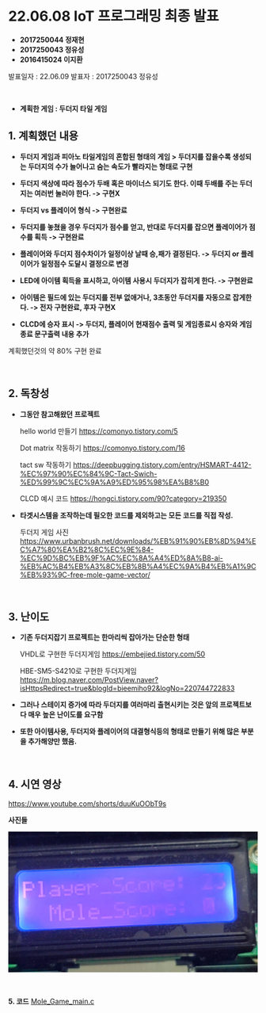 # **22.06.08 IoT 프로그래밍 최종 발표**

*   **2017250044 정재현**
*   **2017250043 정유성**
*   **2016415024 이지환**

발표일자 : 22.06.09
발표자 : 2017250043 정유성

<br/>

*   **계획한 게임 : 두더지 타일 게임**

## 1. 계획했던 내용

+ **두더지 게임과 피아노 타일게임의 혼합된 형태의 게임   > 두더지를 잡을수록 생성되는 두더지의 수가 늘어나고 숨는 속도가 빨라지는 형태로 구현**

+ **두더지 색상에 따라 점수가 두배 혹은 마이너스 되기도 한다. 이때 두배를 주는 두더지는 여러번 눌러야 한다. -> 구현X**

+ **두더지 vs 플레이어 형식 -> 구현완료**

+ **두더지를 놓쳤을 경우 두더지가 점수를 얻고, 반대로 두더지를 잡으면 플레이어가 점수를 획득 -> 구현완료**

+ **플레이어와 두더지 점수차이가 일정이상 날때 승,패가 결정된다. -> 두더지 or 플레이어가 일정점수 도달시 결정으로 변경**

+ **LED에 아이템 획득을 표시하고, 아이템 사용시 두더지가 잡히게 한다. -> 구현완료**
 
+ **아이템은 필드에 있는 두더지를 전부 없애거나, 3초동안 두더지를 자동으로 잡게한다. -> 전자 구현완료, 후자 구현X**

+ **CLCD에 승자 표시 -> 두더지, 플레이어 현재점수 출력 및 게임종료시 승자와 게임종료 문구출력 내용 추가**

계획했던것의 약 80% 구현 완료

<br/>

## 2. 독창성

+ **그동안 참고해왔던 프로젝트**

    hello world 만들기 https://comonyo.tistory.com/5

    Dot matrix 작동하기 https://comonyo.tistory.com/16

    tact sw 작동하기 https://deepbugging.tistory.com/entry/HSMART-4412-%EC%97%90%EC%84%9C-Tact-Swich-%ED%99%9C%EC%9A%A9%ED%95%98%EA%B8%B0

    CLCD 예시 코드 https://hongci.tistory.com/90?category=219350

+ **타겟시스템을 조작하는데 필오한 코드를 제외하고는 모든 코드를 직접 작성.**

    두더지 게임 사진 https://www.urbanbrush.net/downloads/%EB%91%90%EB%8D%94%EC%A7%80%EA%B2%8C%EC%9E%84-%EC%9D%BC%EB%9F%AC%EC%8A%A4%ED%8A%B8-ai-%EB%AC%B4%EB%A3%8C%EB%8B%A4%EC%9A%B4%EB%A1%9C%EB%93%9C-free-mole-game-vector/
    
<br/>

## 3. 난이도

+ **기존 두더지잡기 프로젝트는 한마리씩 잡아가는 단순한 형태**

    VHDL로 구현한 두더지게임 https://embejied.tistory.com/50

    HBE-SM5-S4210로 구현한 두더지게임 https://m.blog.naver.com/PostView.naver?isHttpsRedirect=true&blogId=bieemiho92&logNo=220744722833

+ **그러나 스테이지 증가에 따라 두더지를 여러마리 출현시키는 것은 앞의 프로젝트보다 매우 높은 난이도를 요구함**

+ **또한 아이템사용, 두더지와 플레이어의 대결형식등의 형태로 만들기 위해 많은 부분을 추가해양만 했음.**


<br/>

## 4. 시연 영상

https://www.youtube.com/shorts/duuKuOObT9s


**사진들**

![Pic](./pic/CLCD.jpg)

<br/>

**5. 코드**
[Mole_Game_main.c](https://github.com/2022HKNUiotprogrammingTeam1/project/blob/main/%EB%B0%9C%ED%91%9C%EC%9E%90%EB%A3%8C/Code/Mole_Game_main.c)
